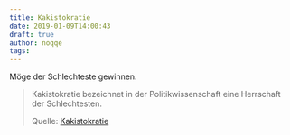 ```yaml
---
title: Kakistokratie
date: 2019-01-09T14:00:43
draft: true
author: noqqe
tags:
---
```


Möge der Schlechteste gewinnen.

> Kakistokratie bezeichnet in der Politikwissenschaft eine Herrschaft der
> Schlechtesten.
>
> Quelle: [Kakistokratie](https://de.wikipedia.org/wiki/Kakistokratie)
